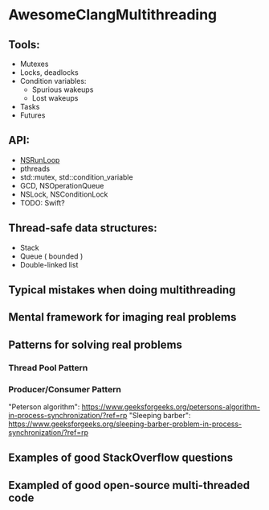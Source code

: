 # AwesomeClangMultithreading

## Tools:
+ Mutexes
+ Locks, deadlocks
+ Condition variables:
  + Spurious wakeups
  + Lost wakeups
+ Tasks
+ Futures

## API:
+ [NSRunLoop](../blob/master/ExploreRunLoops)
+ pthreads
+ std::mutex, std::condition_variable
+ GCD, NSOperationQueue
+ NSLock, NSConditionLock
+ TODO: Swift? 

## Thread-safe data structures:
+ Stack
+ Queue ( bounded )
+ Double-linked list

## Typical mistakes when doing multithreading

## Mental framework for imaging real problems

## Patterns for solving real problems

### Thread Pool Pattern

### Producer/Consumer Pattern
"Peterson algorithm": https://www.geeksforgeeks.org/petersons-algorithm-in-process-synchronization/?ref=rp
"Sleeping barber": https://www.geeksforgeeks.org/sleeping-barber-problem-in-process-synchronization/?ref=rp

## Examples of good StackOverflow questions

## Exampled of good open-source multi-threaded code



